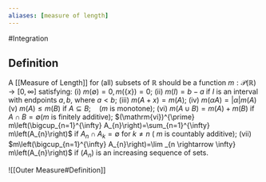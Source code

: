 ```yaml
---
aliases: [measure of length]
---
```

#Integration 
## Definition
A [[Measure of Length]] for (all) subsets of $\mathbb{R}$ should be a function $m: \mathcal{P}(\mathbb{R}) \rightarrow[0, \infty]$ satisfying:
(i) $m(\emptyset)=0, m(\{x\})=0$;
(ii) $m(I)=b-a$ if $I$ is an interval with endpoints $a, b$, where $a<b$;
(iii) $m(A+x)=m(A)$;
(iv) $m(\alpha A)=|\alpha| m(A)$
(v) $m(A) \leq m(B)$ if $A \subseteq B ; \quad(m$ is monotone);
(vi) $m(A \cup B)=m(A)+m(B)$ if $A \cap B=\emptyset(m$ is finitely additive);
$(\mathrm{vi})^{\prime} m\left(\bigcup_{n=1}^{\infty} A_{n}\right)=\sum_{n=1}^{\infty} m\left(A_{n}\right)$ if $A_{n} \cap A_{k}=\emptyset$ for $k \neq n$ ( $m$ is countably additive); (vii) $m\left(\bigcup_{n=1}^{\infty} A_{n}\right)=\lim _{n \rightarrow \infty} m\left(A_{n}\right)$ if $\left(A_{n}\right)$ is an increasing sequence of sets.

![[Outer Measure#Definition]]